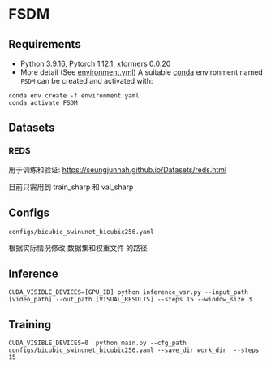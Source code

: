 # FSDM

## Requirements
* Python 3.9.16, Pytorch 1.12.1, [xformers](https://github.com/facebookresearch/xformers) 0.0.20
* More detail (See [environment.yml](environment.yml))
A suitable [conda](https://conda.io/) environment named `FSDM` can be created and activated with:

```
conda env create -f environment.yaml
conda activate FSDM
```

## Datasets
### REDS
用于训练和验证: https://seungjunnah.github.io/Datasets/reds.html

目前只需用到 train_sharp 和 val_sharp

## Configs

 ```configs/bicubic_swinunet_bicubic256.yaml```

根据实际情况修改 数据集和权重文件 的路径


## Inference

```
CUDA_VISIBLE_DEVICES=[GPU_ID] python inference_vsr.py --input_path [video_path] --out_path [VISUAL_RESULTS] --steps 15 --window_size 3
```

## Training
```
CUDA_VISIBLE_DEVICES=0  python main.py --cfg_path configs/bicubic_swinunet_bicubic256.yaml --save_dir work_dir  --steps 15
```